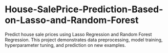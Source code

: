 # House-SalePrice-Prediction-Based-on-Lasso-and-Random-Forest
Predict house sale prices using Lasso Regression and Random Forest Regression. This project demonstrates data preprocessing, model training, hyperparameter tuning, and prediction on new examples.
